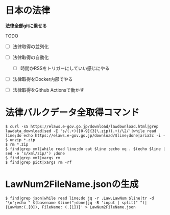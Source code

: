 # 日本の法律

**法律全部gitに乗せる**

TODO
- [ ] 法律取得の並列化
- [ ] 法律取得の自動化
  - [ ] 時間かRSSをトリガーにしていい感じにやる
- [ ] 法律取得をDocker内部でやる
- [ ] 法律取得をGithub Actionsで動かす


# 法律バルクデータ全取得コマンド

```
$ curl -sS https://elaws.e-gov.go.jp/download/lawdownload.html|grep lawdata_download|sed -E 's/(.+)([0-9]{3}\.zip)(.+)/\2/'|while read line;do echo https://elaws.e-gov.go.jp/download/$line;done|aria2c -i -
$ unzip *.zip
$ rm *.zip
$ find|grep xml|while read line;do cat $line ;echo xq . $(echo $line | sed -e 's/xml/zip/') ;done
$ find|grep xml|xargs rm
$ find|grep pict|xargs rm -rf
```

# LawNum2FileName.jsonの生成

```
$ find|grep json|while read line;do jq -r .Law.LawNum $line|tr -d '\n';echo " $(basename $line)";done|jq -R 'input | split(" ")| {LawNum:(.[0]), FileName: (.[1])}' > LawNum2FileName.json
```
